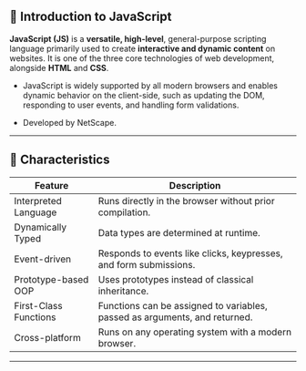 ## 📘 Introduction to JavaScript

**JavaScript (JS)** is a **versatile, high-level**, general-purpose scripting language primarily used to create **interactive and dynamic content** on websites. It is one of the three core technologies of web development, alongside **HTML** and **CSS**.

- JavaScript is widely supported by all modern browsers and enables dynamic behavior on the client-side, such as updating the DOM, responding to user events, and handling form validations.

- Developed by NetScape.

---

## 🔹 Characteristics

| Feature                | Description |
|------------------------|-------------|
| Interpreted Language   | Runs directly in the browser without prior compilation. |
| Dynamically Typed      | Data types are determined at runtime. |
| Event-driven           | Responds to events like clicks, keypresses, and form submissions. |
| Prototype-based OOP    | Uses prototypes instead of classical inheritance. |
| First-Class Functions  | Functions can be assigned to variables, passed as arguments, and returned. |
| Cross-platform         | Runs on any operating system with a modern browser. |

---